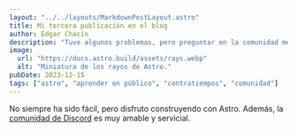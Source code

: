 ```yaml
---
layout: "../../layouts/MarkdownPostLayout.astro"
title: Mi tercera publicación en el blog
author: Edgar Chacín
description: "Tuve algunos problemas, pero preguntar en la comunidad me ayudó mucho."
image:
  url: "https://docs.astro.build/assets/rays.webp"
  alt: "Miniatura de los rayos de Astro."
pubDate: 2023-12-15
tags: ["astro", "aprender en público", "contratiempos", "comunidad"]
---
```


No siempre ha sido fácil, pero disfruto construyendo con Astro. Además, la [comunidad de Discord](https://astro.build/chat) es muy amable y servicial.
